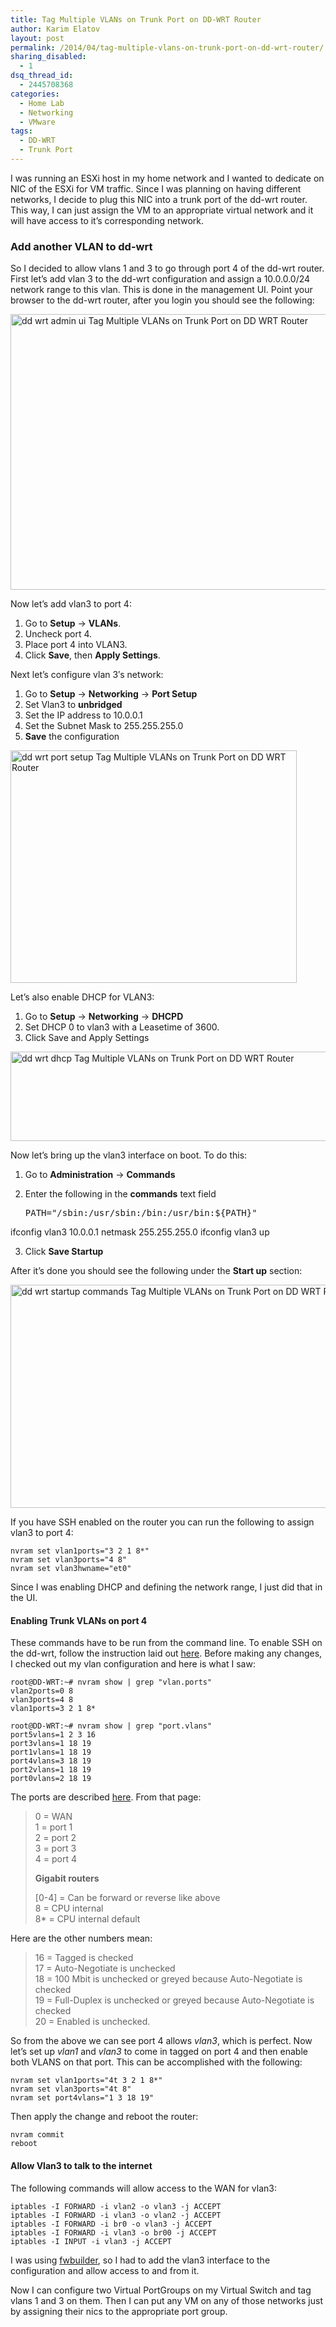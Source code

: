 ```yaml
---
title: Tag Multiple VLANs on Trunk Port on DD-WRT Router
author: Karim Elatov
layout: post
permalink: /2014/04/tag-multiple-vlans-on-trunk-port-on-dd-wrt-router/
sharing_disabled:
  - 1
dsq_thread_id:
  - 2445708368
categories:
  - Home Lab
  - Networking
  - VMware
tags:
  - DD-WRT
  - Trunk Port
---
```

I was running an ESXi host in my home network and I wanted to dedicate on NIC of the ESXi for VM traffic. Since I was planning on having different networks, I decide to plug this NIC into a trunk port of the dd-wrt router. This way, I can just assign the VM to an appropriate virtual network and it will have access to it&#8217;s corresponding network.

### Add another VLAN to dd-wrt

So I decided to allow vlans 1 and 3 to go through port 4 of the dd-wrt router. First let&#8217;s add vlan 3 to the dd-wrt configuration and assign a 10.0.0.0/24 network range to this vlan. This is done in the management UI. Point your browser to the dd-wrt router, after you login you should see the following:

<a href="http://virtuallyhyper.com/wp-content/uploads/2014/03/dd-wrt-admin-ui.png" onclick="javascript:_gaq.push(['_trackEvent','outbound-article','http://virtuallyhyper.com/wp-content/uploads/2014/03/dd-wrt-admin-ui.png']);"><img src="http://virtuallyhyper.com/wp-content/uploads/2014/03/dd-wrt-admin-ui.png" alt="dd wrt admin ui Tag Multiple VLANs on Trunk Port on DD WRT Router" width="628" height="441" class="alignnone size-full wp-image-10322" title="Tag Multiple VLANs on Trunk Port on DD WRT Router" /></a>

Now let&#8217;s add vlan3 to port 4:

1.  Go to **Setup** -> **VLANs**.
2.  Uncheck port 4. 
3.  Place port 4 into VLAN3.
4.  Click **Save**, then **Apply Settings**.

Next let&#8217;s configure vlan 3&#8242;s network:

1.  Go to **Setup** -> **Networking** -> **Port Setup**
2.  Set Vlan3 to **unbridged**
3.  Set the IP address to 10.0.0.1
4.  Set the Subnet Mask to 255.255.255.0
5.  **Save** the configuration

<a href="http://virtuallyhyper.com/wp-content/uploads/2014/03/dd-wrt-port-setup.png" onclick="javascript:_gaq.push(['_trackEvent','outbound-article','http://virtuallyhyper.com/wp-content/uploads/2014/03/dd-wrt-port-setup.png']);"><img src="http://virtuallyhyper.com/wp-content/uploads/2014/03/dd-wrt-port-setup.png" alt="dd wrt port setup Tag Multiple VLANs on Trunk Port on DD WRT Router" width="458" height="372" class="alignnone size-full wp-image-10323" title="Tag Multiple VLANs on Trunk Port on DD WRT Router" /></a>

Let&#8217;s also enable DHCP for VLAN3:

1.  Go to **Setup** -> **Networking** -> **DHCPD**
2.  Set DHCP 0 to vlan3 with a Leasetime of 3600.
3.  Click Save and Apply Settings

<a href="http://virtuallyhyper.com/wp-content/uploads/2014/03/dd-wrt-dhcp.png" onclick="javascript:_gaq.push(['_trackEvent','outbound-article','http://virtuallyhyper.com/wp-content/uploads/2014/03/dd-wrt-dhcp.png']);"><img src="http://virtuallyhyper.com/wp-content/uploads/2014/03/dd-wrt-dhcp.png" alt="dd wrt dhcp Tag Multiple VLANs on Trunk Port on DD WRT Router" width="592" height="143" class="alignnone size-full wp-image-10326" title="Tag Multiple VLANs on Trunk Port on DD WRT Router" /></a>

Now let&#8217;s bring up the vlan3 interface on boot. To do this:

1.  Go to **Administration** -> **Commands** 
2.  Enter the following in the **commands** text field
    
    <pre class="brush: /bin/ash; notranslate">PATH="/sbin:/usr/sbin:/bin:/usr/bin:${PATH}"
ifconfig vlan3 10.0.0.1 netmask 255.255.255.0
ifconfig vlan3 up
</pre>

3.  Click **Save Startup**

After it&#8217;s done you should see the following under the **Start up** section:

<a href="http://virtuallyhyper.com/wp-content/uploads/2014/03/dd-wrt-startup-commands.png" onclick="javascript:_gaq.push(['_trackEvent','outbound-article','http://virtuallyhyper.com/wp-content/uploads/2014/03/dd-wrt-startup-commands.png']);"><img src="http://virtuallyhyper.com/wp-content/uploads/2014/03/dd-wrt-startup-commands.png" alt="dd wrt startup commands Tag Multiple VLANs on Trunk Port on DD WRT Router" width="587" height="357" class="alignnone size-full wp-image-10327" title="Tag Multiple VLANs on Trunk Port on DD WRT Router" /></a>

If you have SSH enabled on the router you can run the following to assign vlan3 to port 4:

    nvram set vlan1ports="3 2 1 8*"
    nvram set vlan3ports="4 8"
    nvram set vlan3hwname="et0"
    

Since I was enabling DHCP and defining the network range, I just did that in the UI.

#### Enabling Trunk VLANs on port 4

These commands have to be run from the command line. To enable SSH on the dd-wrt, follow the instruction laid out <a href="http://virtuallyhyper.com/2013/04/use-fwbuilder-to-deploy-an-iptables-firewall-to-a-dd-wrt-router/" onclick="javascript:_gaq.push(['_trackEvent','outbound-article','http://virtuallyhyper.com/2013/04/use-fwbuilder-to-deploy-an-iptables-firewall-to-a-dd-wrt-router/']);">here</a>. Before making any changes, I checked out my vlan configuration and here is what I saw:

    root@DD-WRT:~# nvram show | grep "vlan.ports"
    vlan2ports=0 8
    vlan3ports=4 8
    vlan1ports=3 2 1 8*
    
    root@DD-WRT:~# nvram show | grep "port.vlans"
    port5vlans=1 2 3 16
    port3vlans=1 18 19
    port1vlans=1 18 19
    port4vlans=3 18 19
    port2vlans=1 18 19
    port0vlans=2 18 19
    

The ports are described <a href="http://www.dd-wrt.com/wiki/index.php/Switched_Ports" onclick="javascript:_gaq.push(['_trackEvent','outbound-article','http://www.dd-wrt.com/wiki/index.php/Switched_Ports']);">here</a>. From that page:

> 0 = WAN  
> 1 = port 1  
> 2 = port 2  
> 3 = port 3  
> 4 = port 4
> 
> **Gigabit routers**
> 
> [0-4] = Can be forward or reverse like above  
> 8 = CPU internal  
> 8* = CPU internal default

Here are the other numbers mean:

> 16 = Tagged is checked  
> 17 = Auto-Negotiate is unchecked  
> 18 = 100 Mbit is unchecked or greyed because Auto-Negotiate is checked  
> 19 = Full-Duplex is unchecked or greyed because Auto-Negotiate is checked  
> 20 = Enabled is unchecked.

So from the above we can see port 4 allows *vlan3*, which is perfect. Now let&#8217;s set up *vlan1* and *vlan3* to come in tagged on port 4 and then enable both VLANS on that port. This can be accomplished with the following:

    nvram set vlan1ports="4t 3 2 1 8*"
    nvram set vlan3ports="4t 8"
    nvram set port4vlans="1 3 18 19"
    

Then apply the change and reboot the router:

    nvram commit
    reboot
    

#### Allow Vlan3 to talk to the internet

The following commands will allow access to the WAN for vlan3:

    iptables -I FORWARD -i vlan2 -o vlan3 -j ACCEPT
    iptables -I FORWARD -i vlan3 -o vlan2 -j ACCEPT
    iptables -I FORWARD -i br0 -o vlan3 -j ACCEPT
    iptables -I FORWARD -i vlan3 -o br00 -j ACCEPT
    iptables -I INPUT -i vlan3 -j ACCEPT
    

I was using <a href="http://virtuallyhyper.com/2013/04/use-fwbuilder-to-deploy-an-iptables-firewall-to-a-dd-wrt-router/" onclick="javascript:_gaq.push(['_trackEvent','outbound-article','http://virtuallyhyper.com/2013/04/use-fwbuilder-to-deploy-an-iptables-firewall-to-a-dd-wrt-router/']);">fwbuilder</a>, so I had to add the vlan3 interface to the configuration and allow access to and from it.

Now I can configure two Virtual PortGroups on my Virtual Switch and tag vlans 1 and 3 on them. Then I can put any VM on any of those networks just by assigning their nics to the appropriate port group.

<p class="wp-flattr-button">
  <a class="FlattrButton" style="display:none;" href="http://virtuallyhyper.com/2014/04/tag-multiple-vlans-on-trunk-port-on-dd-wrt-router/" title=" Tag Multiple VLANs on Trunk Port on DD-WRT Router" rev="flattr;uid:virtuallyhyper;language:en_GB;category:text;tags:DD-WRT,Trunk Port,blog;button:compact;">I was running an ESXi host in my home network and I wanted to dedicate on NIC of the ESXi for VM traffic. Since I was planning on having different...</a>
</p>